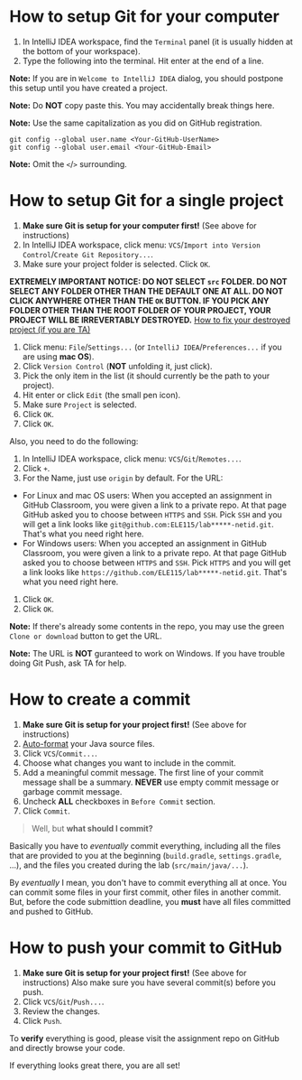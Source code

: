 # How to setup Git for your computer

1. In IntelliJ IDEA workspace, find the `Terminal` panel (it is usually hidden at the bottom of your workspace).
1. Type the following into the terminal. Hit enter at the end of a line.

**Note:** If you are in `Welcome to IntelliJ IDEA` dialog, you should postpone this setup until you have created a project.

**Note:** Do **NOT** copy paste this. You may accidentally break things here.

**Note:** Use the same capitalization as you did on GitHub registration.
```
git config --global user.name <Your-GitHub-UserName>
git config --global user.email <Your-GitHub-Email>
```

**Note:** Omit the `<`/`>` surrounding.

# How to setup Git for a single project

1. **Make sure Git is setup for your computer first!** (See above for instructions)
1. In IntelliJ IDEA workspace, click menu: `VCS`/`Import into Version Control`/`Create Git Repository...`.
1. Make sure your project folder is selected. Click `OK`.

**EXTREMELY IMPORTANT NOTICE:
DO NOT SELECT `src` FOLDER. DO NOT SELECT ANY FOLDER OTHER THAN THE DEFAULT ONE AT ALL.
DO NOT CLICK ANYWHERE OTHER THAN THE `OK` BUTTON.
IF YOU PICK ANY FOLDER OTHER THAN THE ROOT FOLDER OF YOUR PROJECT,
YOUR PROJECT WILL BE IRREVERTABLY DESTROYED.**
[How to fix your destroyed project (if you are TA)](https://github.com/ELE115/labs/tree/master/docs/fix.md)

1. Click menu: `File`/`Settings...` (or `IntelliJ IDEA`/`Preferences...` if you are using **mac OS**).
1. Click `Version Control` (**NOT** unfolding it, just click).
1. Pick the only item in the list (it should currently be the path to your project).
1. Hit enter or click `Edit` (the small pen icon).
1. Make sure `Project` is selected.
1. Click `OK`.
1. Click `OK`.

Also, you need to do the following:

1. In IntelliJ IDEA workspace, click menu: `VCS`/`Git`/`Remotes...`.
1. Click `+`.
1. For the Name, just use `origin` by default. For the URL:
  * For Linux and mac OS users:
  When you accepted an assignment in GitHub Classroom, you were given a link to a private repo.
  At that page GitHub asked you to choose between `HTTPS` and `SSH`. Pick `SSH` and you will get a link looks like
  `git@github.com:ELE115/lab*****-netid.git`. That's what you need right here.
  * For Windows users:
  When you accepted an assignment in GitHub Classroom, you were given a link to a private repo.
  At that page GitHub asked you to choose between `HTTPS` and `SSH`. Pick `HTTPS` and you will get a link looks like
  `https://github.com/ELE115/lab*****-netid.git`. That's what you need right here.
1. Click `OK`.
1. Click `OK`.

**Note:** If there's already some contents in the repo, you may use the green `Clone or download` button to get the URL.

**Note:** The URL is **NOT** guranteed to work on Windows. If you have trouble doing Git Push, ask TA for help.

# How to create a commit

1. **Make sure Git is setup for your project first!** (See above for instructions)
1. [Auto-format](https://github.com/ELE115/docs/blob/master/faq.md#how-to-maintain-a-good-coding-style) your Java source files.
1. Click `VCS`/`Commit...`.
1. Choose what changes you want to include in the commit.
1. Add a meaningful commit message. The first line of your commit message shall be a summary.
**NEVER** use empty commit message or garbage commit message.
1. Uncheck **ALL** checkboxes in `Before Commit` section.
1. Click `Commit`.

> Well, but **what should I commit?**

Basically you have to *eventually* commit everything,
including all the files that are provided to you at the beginning (`build.gradle`, `settings.gradle`, ...),
and the files you created during the lab (`src/main/java/...`).

By *eventually* I mean, you don't have to commit everything all at once.
You can commit some files in your first commit,
other files in another commit.
But, before the code submittion deadline, you **must** have all files committed and pushed to GitHub.

# How to push your commit to GitHub

1. **Make sure Git is setup for your project first!** (See above for instructions)
Also make sure you have several commit(s) before you push.
1. Click `VCS`/`Git`/`Push...`.
1. Review the changes.
1. Click `Push`.

To **verify** everything is good, please visit the assignment repo on GitHub and directly browse your code.

If everything looks great there, you are all set!
